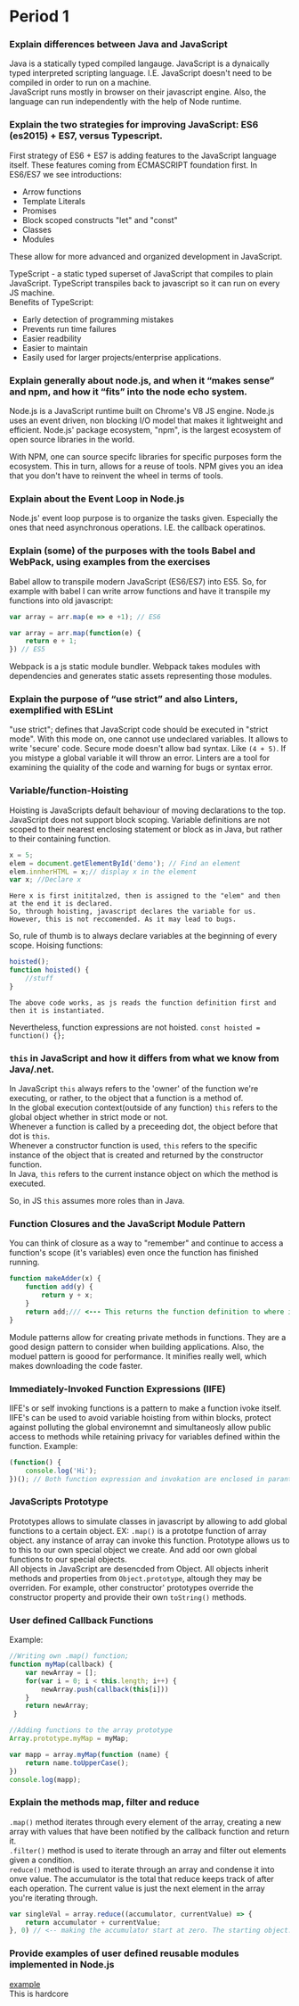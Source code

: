 # Period 1
### Explain differences between Java and JavaScript
Java is a statically typed compiled langauge. JavaScript is a dynaically typed interpreted scripting language. I.E. JavaScript doesn't need to be compiled in order to run on a machine.  
JavaScript runs mostly in browser on their javascript engine. Also, the language can run independently with the help of Node runtime. 
### Explain the two strategies for improving JavaScript: ES6 (es2015) + ES7, versus Typescript.
First strategy of ES6 + ES7 is adding features to the JavaScript language itself. These features coming from ECMASCRIPT foundation first. In ES6/ES7 we see introductions:  
 * Arrow functions
 * Template Literals
 * Promises
 * Block scoped constructs "let" and "const"
 * Classes
 * Modules

These allow for more advanced and organized development in JavaScript.   

TypeScript - a static typed superset of JavaScript that compiles to plain JavaScript. TypeScript transpiles back to javascript so it can run on every JS machine.  
Benefits of TypeScript:  
 * Early detection of programming mistakes
 * Prevents run time failures
 * Easier readbility
 * Easier to maintain
 * Easily used for larger projects/enterprise applications.  

### Explain generally about node.js, and when it “makes sense” and npm, and how it “fits” into the node echo system.
Node.js is a JavaScript runtime built on Chrome's V8 JS engine. Node.js uses an event driven, non blocking I/O model that makes it lightweight and efficient. Node.js' package ecosystem, "npm", is the largest ecosystem of open source libraries in the world. 

With NPM, one can source specifc libraries for specific purposes form the ecosystem. This in turn, allows for a reuse of tools. NPM gives you an idea that you don't have to reinvent the wheel in terms of tools. 

### Explain about the Event Loop in Node.js
Node.js' event loop purpose is to organize the tasks given. Especially the ones that need asynchronous operations. I.E. the callback operatinos. 
### Explain (some) of the purposes with the tools Babel and WebPack, using  examples from the exercises
Babel allow to transpile modern JavaScript (ES6/ES7) into ES5. 
So, for example with babel I can write arrow functions and have it transpile my functions into old javascript:  
``` javascript
var array = arr.map(e => e +1); // ES6  

var array = arr.map(function(e) {
    return e + 1;
}) // ES5
```
Webpack is a js static module bundler. Webpack takes modules with dependencies and generates static assets representing those modules. 
### Explain the purpose of “use strict” and also Linters, exemplified with ESLint 
"use strict"; defines that JavaScript code should be executed in "strict mode". With this mode on, one cannot use undeclared variables. It allows to write 'secure' code. Secure mode doesn't allow bad syntax. Like ``` (4 + 5) ```. If you mistype a global variable it will throw an error. 
Linters are a tool for examining the quiality of the code and warning for bugs or syntax error. 
### Variable/function-Hoisting
Hoisting is JavaScripts default behaviour of moving declarations to the top. JavaScript does not support block scoping. Variable definitions are not scoped to their nearest enclosing statement or block as in Java, but rather to their containing function. 
```javascript
x = 5;
elem = document.getElementById('demo'); // Find an element
elem.innherHTML = x;// display x in the element
var x; //Declare x
```
    Here x is first inititalzed, then is assigned to the "elem" and then at the end it is declared. 
    So, through hoisting, javascript declares the variable for us. However, this is not reccomended. As it may lead to bugs. 
So, rule of thumb is to always declare variables at the beginning of every scope. 
Hoising functions:
```javascript
hoisted();
function hoisted() {
    //stuff
}
```
    The above code works, as js reads the function definition first and then it is instantiated.
Nevertheless, function expressions are not hoisted. ```const hoisted = function() {};```
### ```this``` in JavaScript and how it differs from what we know from Java/.net.
In JavaScript ```this``` always refers to the 'owner' of the function we're executing, or rather, to the object that a function is a method of.  
In the global execution context(outside of any function) ```this``` refers to the global object whether in strict mode or not.  
Whenever a function is called by a preceeding dot, the object before that dot is ```this```.   
Whenever a constructor function is used, ```this``` refers to the specific instance of the object that is created and returned by the constructor function.  
In Java, ```this``` refers to the current instance object on which the method is executed.    

So, in JS ```this``` assumes more roles than in Java.

### Function Closures and the JavaScript Module Pattern
You can think of closure as a way to "remember" and continue to access a function's scope (it's variables) even once the function has finished running. 
```javascript
function makeAdder(x) {
    function add(y) {
        return y + x;
    }
    return add;/// <--- This returns the function definition to where it is going to be called. So, if I create a function: var x = makeAdder(10); then x now is a function of add() that need the 'y' parameter to be finalized. 
}
```
Module patterns allow for creating private methods in functions. They are a good design pattern to consider when building applications. Also, the moduel pattern is goood for performance. It minifies really well, which makes downloading the code faster. 

### Immediately-Invoked Function Expressions (IIFE)
IIFE's or self invoking functions is a pattern to make a function ivoke itself. IIFE's can be used to avoid variable hoisting from within blocks, protect against polluting the global environemnt and simultaneosly allow public access to methods while retaining privacy for variables defined within the function. 
Example:
```javascript
(function() {
    console.log('Hi');
})(); // Both function expression and invokation are enclosed in parantheses.
```
### JavaScripts Prototype
Prototypes allows to simulate classes in javascript by allowing to add global functions to a certain object. EX: ```.map()``` is a prototpe function of array object. any instance of array can invoke this function. Prototype allows us to to this to our own special object we create. And add oor own global functions to our special objects.    
All objects in JavaScript are desencded from Object. All objects inherit methods and properties from ```Object.prototype```, altough they may be overriden. For example, other constructor' prototypes override the constructor property and provide their own ```toString()``` methods. 
### User defined Callback Functions
Example:
```javascript
//Writing own .map() function;
function myMap(callback) {
    var newArray = [];
    for(var i = 0; i < this.length; i++) {
        newArray.push(callback(this[i]))
    }
    return newArray;
 }

//Adding functions to the array prototype
Array.prototype.myMap = myMap;

var mapp = array.myMap(function (name) {
    return name.toUpperCase();
})
console.log(mapp);
```
### Explain the methods map, filter and reduce
```.map()``` method iterates through every element of the array, creating a new array with values that have been notified by the callback function and return it.   
```.filter()``` method is used to iterate through an array and filter out elements given a condition.    
```reduce()``` method is used to iterate through an array and condense it into onve value. The accumulator is the total that reduce keeps track of after each operation. The current value is just the next element in the array you're iterating through. 
```javascript
var singleVal = array.reduce((accumulator, currentValue) => {
    return accumulator + currentValue;
}, 0) // <-- making the accumulator start at zero. The starting object. 
```
### Provide examples of user defined reusable modules implemented in Node.js
[example](https://www.journaldev.com/7608/how-to-create-node-js-reusable-modules)   
This is hardcore